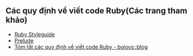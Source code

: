## Các quy định về viết code Ruby(Các trang tham khảo)

* [Ruby Styleguide](https://github.com/styleguide/ruby)
* [Prelude](https://github.com/bbatsov/ruby-style-guide)
* [Tóm tắt các quy định về viết code Ruby - bojovs::blog](http://bojovs.github.com/2012/04/24/ruby-coding-style/)
